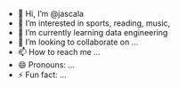 - 👋 Hi, I’m @jascala
- 👀 I’m interested in sports, reading, music, 
- 🌱 I’m currently learning data engineering 
- 💞️ I’m looking to collaborate on ...
- 📫 How to reach me ...
- 😄 Pronouns: ...
- ⚡ Fun fact: ...

<!---
jascala/jascala is a ✨ special ✨ repository because its `README.md` (this file) appears on your GitHub profile.
You can click the Preview link to take a look at your changes.
--->
